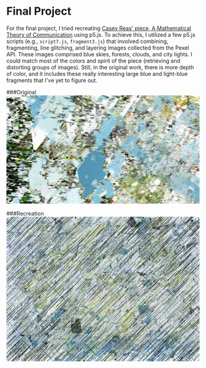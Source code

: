 # Final Project

For the final project, I tried recreating [Casey Reas' piece, A Mathematical Theory of Communication](https://landmarks.utexas.edu/artwork/mathematical-theory-communication) using p5.js. To achieve this, I utilized a few p5.js scripts (e.g., `script7.js`, `fragment3.js`) that involved combining, fragmenting, line glitching, and layering images collected from the Pexel API. These images comprised blue skies, forests, clouds, and city lights. I could match most of the colors and spirit of the piece (retrieving and distorting groups of images). Still, in the original work, there is more depth of color, and it includes these really interesting large blue and light-blue fragments that I've yet to figure out.

###Original
![](reas-rendering_01_compressed.jpeg)

###Recreation
![](outputImages/out_9.png)
